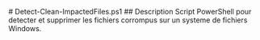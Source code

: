 #   D e t e c t - C l e a n - I m p a c t e d F i l e s . p s 1    
      
 # #   D e s c r i p t i o n      
      
 S c r i p t   P o w e r S h e l l   p o u r   d e t e c t e r   e t   s u p p r i m e r   l e s   f i c h i e r s   c o r r o m p u s   s u r   u n   s y s t e m e   d e   f i c h i e r s   W i n d o w s .    
 